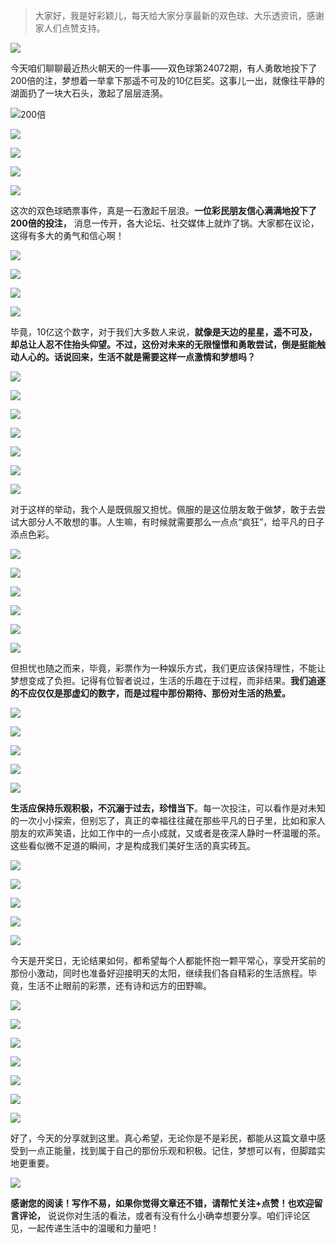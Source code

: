 > 大家好，我是好彩颖儿，每天给大家分享最新的双色球、大乐透资讯，感谢家人们点赞支持。

![](https://cdn.jsdelivr.net/gh/wangwenjie1314/PicCDN/2024-6-20/1718847632947-image.png)

今天咱们聊聊最近热火朝天的一件事——双色球第24072期，有人勇敢地投下了200倍的注，梦想着一举拿下那遥不可及的10亿巨奖。这事儿一出，就像往平静的湖面扔了一块大石头，激起了层层涟漪。

![200倍](https://cdn.jsdelivr.net/gh/wangwenjie1314/PicCDN/2024-6-25/1719293643259-image.png)

![](https://cdn.jsdelivr.net/gh/wangwenjie1314/PicCDN/2024-6-25/1719285619571-image.png)

![](https://cdn.jsdelivr.net/gh/wangwenjie1314/PicCDN/2024-6-25/1719285639854-image.png)

![](https://cdn.jsdelivr.net/gh/wangwenjie1314/PicCDN/2024-6-25/1719285647295-image.png)


![](https://cdn.jsdelivr.net/gh/wangwenjie1314/PicCDN/2024-6-25/1719285676611-image.png)


这次的双色球晒票事件，真是一石激起千层浪。**一位彩民朋友信心满满地投下了200倍的投注，** 消息一传开，各大论坛、社交媒体上就炸了锅。大家都在议论，这得有多大的勇气和信心啊！

![](https://cdn.jsdelivr.net/gh/wangwenjie1314/PicCDN/2024-6-25/1719285683089-image.png)

![](https://cdn.jsdelivr.net/gh/wangwenjie1314/PicCDN/2024-6-25/1719285688986-image.png)

![](https://cdn.jsdelivr.net/gh/wangwenjie1314/PicCDN/2024-6-25/1719285628511-image.png)

![](https://cdn.jsdelivr.net/gh/wangwenjie1314/PicCDN/2024-6-25/1719285633813-image.png)

毕竟，10亿这个数字，对于我们大多数人来说，**就像是天边的星星，遥不可及，却总让人忍不住抬头仰望。不过，这份对未来的无限憧憬和勇敢尝试，倒是挺能触动人心的。话说回来，生活不就是需要这样一点激情和梦想吗？**

![](https://cdn.jsdelivr.net/gh/wangwenjie1314/PicCDN/2024-6-25/1719284629723-image.png)


![](https://cdn.jsdelivr.net/gh/wangwenjie1314/PicCDN/2024-6-25/1719284660581-image.png)

![](https://cdn.jsdelivr.net/gh/wangwenjie1314/PicCDN/2024-6-25/1719284688074-image.png)


![](https://cdn.jsdelivr.net/gh/wangwenjie1314/PicCDN/2024-6-25/1719284700835-image.png)

![](https://cdn.jsdelivr.net/gh/wangwenjie1314/PicCDN/2024-6-25/1719285703802-image.png)


![](https://cdn.jsdelivr.net/gh/wangwenjie1314/PicCDN/2024-6-25/1719285698270-image.png)


![](https://cdn.jsdelivr.net/gh/wangwenjie1314/PicCDN/2024-6-25/1719285711204-image.png)


对于这样的举动，我个人是既佩服又担忧。佩服的是这位朋友敢于做梦，敢于去尝试大部分人不敢想的事。人生嘛，有时候就需要那么一点点“疯狂”，给平凡的日子添点色彩。

![](https://cdn.jsdelivr.net/gh/wangwenjie1314/PicCDN/2024-6-25/1719284710479-image.png)

![](https://cdn.jsdelivr.net/gh/wangwenjie1314/PicCDN/2024-6-25/1719284733999-image.png)


![](https://cdn.jsdelivr.net/gh/wangwenjie1314/PicCDN/2024-6-25/1719284743222-image.png)

![](https://cdn.jsdelivr.net/gh/wangwenjie1314/PicCDN/2024-6-25/1719284785582-image.png)

![](https://cdn.jsdelivr.net/gh/wangwenjie1314/PicCDN/2024-6-25/1719284794348-image.png)


![](https://cdn.jsdelivr.net/gh/wangwenjie1314/PicCDN/2024-6-25/1719284756411-image.png)

但担忧也随之而来，毕竟，彩票作为一种娱乐方式，我们更应该保持理性，不能让梦想变成了负担。记得有位智者说过，生活的乐趣在于过程，而非结果。**我们追逐的不应仅仅是那虚幻的数字，而是过程中那份期待、那份对生活的热爱。**

![](https://cdn.jsdelivr.net/gh/wangwenjie1314/PicCDN/2024-6-25/1719284772205-image.png)


![](https://cdn.jsdelivr.net/gh/wangwenjie1314/PicCDN/2024-6-25/1719284813820-image.png)

![](https://cdn.jsdelivr.net/gh/wangwenjie1314/PicCDN/2024-6-25/1719284856361-image.png)


![](https://cdn.jsdelivr.net/gh/wangwenjie1314/PicCDN/2024-6-25/1719284864568-image.png)

![](https://cdn.jsdelivr.net/gh/wangwenjie1314/PicCDN/2024-6-25/1719284880920-image.png)

**生活应保持乐观积极，不沉溺于过去，珍惜当下**。每一次投注，可以看作是对未知的一次小小探索，但别忘了，真正的幸福往往藏在那些平凡的日子里，比如和家人朋友的欢声笑语，比如工作中的一点小成就，又或者是夜深人静时一杯温暖的茶。这些看似微不足道的瞬间，才是构成我们美好生活的真实砖瓦。





![](https://cdn.jsdelivr.net/gh/wangwenjie1314/PicCDN/2024-6-25/1719293821155-image.png)

![](https://cdn.jsdelivr.net/gh/wangwenjie1314/PicCDN/2024-6-25/1719284891784-image.png)


![](https://cdn.jsdelivr.net/gh/wangwenjie1314/PicCDN/2024-6-25/1719284979214-image.png)


![](https://cdn.jsdelivr.net/gh/wangwenjie1314/PicCDN/2024-6-25/1719284989136-image.png)

![](https://cdn.jsdelivr.net/gh/wangwenjie1314/PicCDN/2024-6-25/1719284998186-image.png)

今天是开奖日，无论结果如何，都希望每个人都能怀抱一颗平常心，享受开奖前的那份小激动，同时也准备好迎接明天的太阳，继续我们各自精彩的生活旅程。毕竟，生活不止眼前的彩票，还有诗和远方的田野嘛。

![](https://cdn.jsdelivr.net/gh/wangwenjie1314/PicCDN/2024-6-25/1719284913947-image.png)

![](https://cdn.jsdelivr.net/gh/wangwenjie1314/PicCDN/2024-6-25/1719284927040-image.png)

![](https://cdn.jsdelivr.net/gh/wangwenjie1314/PicCDN/2024-6-25/1719284945863-image.png)

![](https://cdn.jsdelivr.net/gh/wangwenjie1314/PicCDN/2024-6-25/1719284957725-image.png)

![](https://cdn.jsdelivr.net/gh/wangwenjie1314/PicCDN/2024-6-25/1719284970485-image.png)


![](https://cdn.jsdelivr.net/gh/wangwenjie1314/PicCDN/2024-6-25/1719285027219-image.png)


![](https://cdn.jsdelivr.net/gh/wangwenjie1314/PicCDN/2024-6-25/1719285039488-image.png)

好了，今天的分享就到这里。真心希望，无论你是不是彩民，都能从这篇文章中感受到一点正能量，找到属于自己的那份乐观和积极。记住，梦想可以有，但脚踏实地更重要。


![](https://cdn.jsdelivr.net/gh/wangwenjie1314/PicCDN/2024-6-25/1719300822507-image.png)


**感谢您的阅读！写作不易，如果你觉得文章还不错，请帮忙关注+点赞！也欢迎留言评论，** 说说你对生活的看法，或者有没有什么小确幸想要分享。咱们评论区见，一起传递生活中的温暖和力量吧！